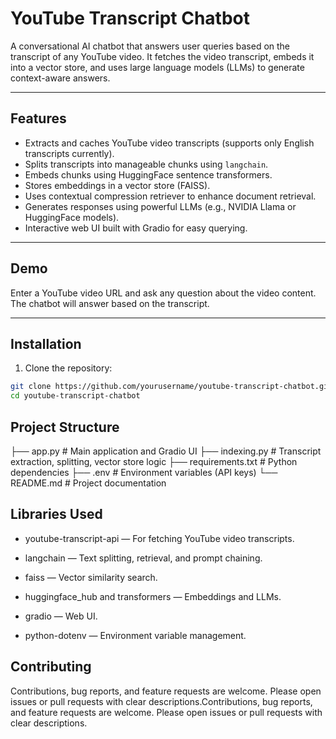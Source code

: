 # YouTube Transcript Chatbot

A conversational AI chatbot that answers user queries based on the transcript of any YouTube video. It fetches the video transcript, embeds it into a vector store, and uses large language models (LLMs) to generate context-aware answers.

---

## Features

- Extracts and caches YouTube video transcripts (supports only English transcripts currently).
- Splits transcripts into manageable chunks using `langchain`.
- Embeds chunks using HuggingFace sentence transformers.
- Stores embeddings in a vector store (FAISS).
- Uses contextual compression retriever to enhance document retrieval.
- Generates responses using powerful LLMs (e.g., NVIDIA Llama or HuggingFace models).
- Interactive web UI built with Gradio for easy querying.

---

## Demo

Enter a YouTube video URL and ask any question about the video content. The chatbot will answer based on the transcript.

---

## Installation

1. Clone the repository:

```bash
git clone https://github.com/yourusername/youtube-transcript-chatbot.git
cd youtube-transcript-chatbot
```

## Project Structure 

├── app.py                  # Main application and Gradio UI
├── indexing.py             # Transcript extraction, splitting, vector store logic
├── requirements.txt        # Python dependencies
├── .env                    # Environment variables (API keys)
└── README.md               # Project documentation

## Libraries Used

* youtube-transcript-api — For fetching YouTube video transcripts.

* langchain — Text splitting, retrieval, and prompt chaining.

* faiss — Vector similarity search.

* huggingface_hub and transformers — Embeddings and LLMs.

* gradio — Web UI.

* python-dotenv — Environment variable management.

## Contributing

Contributions, bug reports, and feature requests are welcome. Please open issues or pull requests with clear descriptions.Contributions, bug reports, and feature requests are welcome. Please open issues or pull requests with clear descriptions.